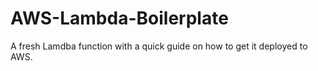 # AWS-Lambda-Boilerplate
A fresh Lamdba function with a quick guide on how to get it deployed to AWS.
